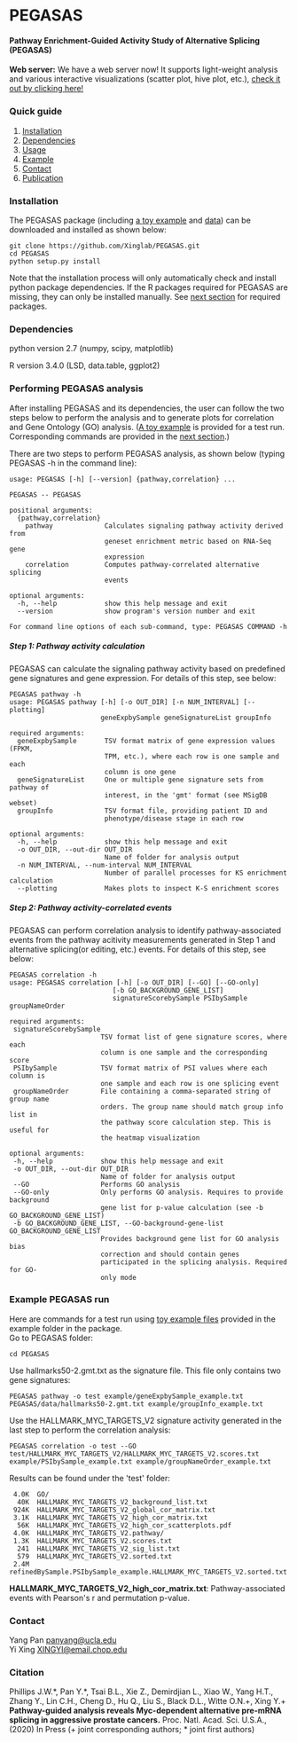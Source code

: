 # PEGASAS
#### Pathway Enrichment-Guided Activity Study of Alternative Splicing (PEGASAS)
__Web server:__ We have a web server now! It supports light-weight analysis and various interactive visualizations (scatter plot, hive plot, etc.), [check it out by clicking here!](http://xingshiny.research.chop.edu:3838/PEGASASServer/) 

### Quick guide
1. [Installation](#installation)
2. [Dependencies](#dependencies)
3. [Usage](#performing-pegasas-analysis)
4. [Example](#example-pegasas-run)
4. [Contact](#contact)
5. [Publication](#citation)

### Installation
The PEGASAS package (including [a toy example](https://github.com/Xinglab/PEGASAS/tree/master/example) and [data](https://github.com/Xinglab/PEGASAS/tree/master/PEGASAS/data)) can be downloaded and installed as shown below:
```
git clone https://github.com/Xinglab/PEGASAS.git
cd PEGASAS
python setup.py install
```
Note that the installation process will only automatically check and install python package dependencies. If the R packages required for PEGASAS are missing, they can only be installed manually. See [next section](#dependencies) for required packages.

### Dependencies 
python version 2.7 (numpy, scipy, matplotlib)

R version 3.4.0 (LSD, data.table, ggplot2)

### Performing PEGASAS analysis
After installing PEGASAS and its dependencies, the user can follow the two steps below to perform the analysis and to generate plots for correlation and Gene Ontology (GO) analysis.  ([A toy example](https://github.com/Xinglab/PEGASAS/tree/master/example) is provided for a test run. Corresponding commands are provided in the [next section](#example-pegasas-run).)

There are two steps to perform PEGASAS analysis, as shown below (typing PEGASAS -h in the command line):
```
usage: PEGASAS [-h] [--version] {pathway,correlation} ...

PEGASAS -- PEGASAS

positional arguments:
  {pathway,correlation}
    pathway             Calculates signaling pathway activity derived from
                        geneset enrichment metric based on RNA-Seq gene
                        expression
    correlation         Computes pathway-correlated alternative splicing
                        events

optional arguments:
  -h, --help            show this help message and exit
  --version             show program's version number and exit

For command line options of each sub-command, type: PEGASAS COMMAND -h
```
##### Step 1: Pathway activity calculation
PEGASAS can calculate the signaling pathway activity based on predefined gene signatures and gene expression. For details of this step, see below:
```
PEGASAS pathway -h
usage: PEGASAS pathway [-h] [-o OUT_DIR] [-n NUM_INTERVAL] [--plotting]
                       geneExpbySample geneSignatureList groupInfo

required arguments:
  geneExpbySample       TSV format matrix of gene expression values (FPKM,
                        TPM, etc.), where each row is one sample and each
                        column is one gene
  geneSignatureList     One or multiple gene signature sets from pathway of
                        interest, in the 'gmt' format (see MSigDB webset)
  groupInfo             TSV format file, providing patient ID and
                        phenotype/disease stage in each row

optional arguments:
  -h, --help            show this help message and exit
  -o OUT_DIR, --out-dir OUT_DIR
                        Name of folder for analysis output
  -n NUM_INTERVAL, --num-interval NUM_INTERVAL
                        Number of parallel processes for KS enrichment calculation
  --plotting            Makes plots to inspect K-S enrichment scores
  ```
  
 ##### Step 2: Pathway activity-correlated events
PEGASAS can perform correlation analysis to identify pathway-associated events from the pathway acitivity measurements generated in Step 1 and alternative splicing(or editing, etc.) events. For details of this step, see below:
 ```
PEGASAS correlation -h
usage: PEGASAS correlation [-h] [-o OUT_DIR] [--GO] [--GO-only]
                           [-b GO_BACKGROUND_GENE_LIST]
                           signatureScorebySample PSIbySample groupNameOrder

required arguments:
  signatureScorebySample
                        TSV format list of gene signature scores, where each
                        column is one sample and the corresponding score
  PSIbySample           TSV format matrix of PSI values where each column is
                        one sample and each row is one splicing event
  groupNameOrder        File containing a comma-separated string of group name
                        orders. The group name should match group info list in
                        the pathway score calculation step. This is useful for
                        the heatmap visualization

optional arguments:
  -h, --help            show this help message and exit
  -o OUT_DIR, --out-dir OUT_DIR
                        Name of folder for analysis output
  --GO                  Performs GO analysis
  --GO-only             Only performs GO analysis. Requires to provide background
                        gene list for p-value calculation (see -b GO_BACKGROUND_GENE_LIST)
  -b GO_BACKGROUND_GENE_LIST, --GO-background-gene-list GO_BACKGROUND_GENE_LIST
                        Provides background gene list for GO analysis bias
                        correction and should contain genes
                        participated in the splicing analysis. Required for GO-
                        only mode

```

### Example PEGASAS run
Here are commands for a test run using [toy example files](https://github.com/Xinglab/PEGASAS/tree/master/example) provided in the example folder in the package.\
Go to PEGASAS folder:
```
cd PEGASAS
```
Use hallmarks50-2.gmt.txt as the signature file. This file only contains two gene signatures:
```
PEGASAS pathway -o test example/geneExpbySample_example.txt PEGASAS/data/hallmarks50-2.gmt.txt example/groupInfo_example.txt
```
Use the HALLMARK_MYC_TARGETS_V2 signature activity generated in the last step to perform the correlation analysis:
```
PEGASAS correlation -o test --GO test/HALLMARK_MYC_TARGETS_V2/HALLMARK_MYC_TARGETS_V2.scores.txt example/PSIbySample_example.txt example/groupNameOrder_example.txt
```
Results can be found under the 'test' folder:
```
 4.0K  GO/ 
  40K  HALLMARK_MYC_TARGETS_V2_background_list.txt
 924K  HALLMARK_MYC_TARGETS_V2_global_cor_matrix.txt
 3.1K  HALLMARK_MYC_TARGETS_V2_high_cor_matrix.txt
  56K  HALLMARK_MYC_TARGETS_V2_high_cor_scatterplots.pdf
 4.0K  HALLMARK_MYC_TARGETS_V2.pathway/
 1.3K  HALLMARK_MYC_TARGETS_V2.scores.txt
  241  HALLMARK_MYC_TARGETS_V2_sig_list.txt
  579  HALLMARK_MYC_TARGETS_V2.sorted.txt
 2.4M  refinedBySample.PSIbySample_example.HALLMARK_MYC_TARGETS_V2.sorted.txt
```
__HALLMARK_MYC_TARGETS_V2_high_cor_matrix.txt__: Pathway-associated events with Pearson's r and permutation p-value.


### Contact

Yang Pan <panyang@ucla.edu>\
Yi Xing <XINGYI@email.chop.edu>

### Citation

Phillips J.W.\*, Pan Y.\*, Tsai B.L., Xie Z., Demirdjian L., Xiao W., Yang H.T., Zhang Y., Lin C.H., Cheng D., Hu Q., Liu S., Black D.L., Witte O.N.+, Xing Y.+ __Pathway-guided analysis reveals Myc-dependent alternative pre-mRNA splicing in aggressive prostate cancers.__ Proc. Natl. Acad. Sci. U.S.A., (2020) In Press (+ joint corresponding authors; \* joint first authors)
